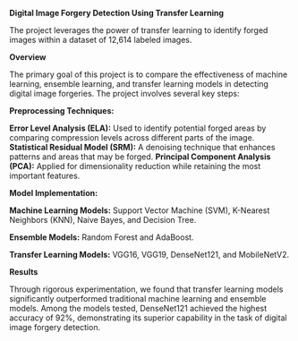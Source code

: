 **Digital Image Forgery Detection Using Transfer Learning**

The project leverages the power of transfer learning to identify forged images within a dataset of 12,614 labeled images.

**Overview**

The primary goal of this project is to compare the effectiveness of machine learning, ensemble learning, and transfer learning models in detecting digital image forgeries. The project involves several key steps:

**Preprocessing Techniques:**

**Error Level Analysis (ELA):** Used to identify potential forged areas by comparing compression levels across different parts of the image.
**Statistical Residual Model (SRM):** A denoising technique that enhances patterns and areas that may be forged.
**Principal Component Analysis (PCA):** Applied for dimensionality reduction while retaining the most important features.

**Model Implementation:**

**Machine Learning Models:** Support Vector Machine (SVM), K-Nearest Neighbors (KNN), Naive Bayes, and Decision Tree.

**Ensemble Models:** Random Forest and AdaBoost.

**Transfer Learning Models:** VGG16, VGG19, DenseNet121, and MobileNetV2.

**Results**

Through rigorous experimentation, we found that transfer learning models significantly outperformed traditional machine learning and ensemble models. Among the models tested, DenseNet121 achieved the highest accuracy of 92%, demonstrating its superior capability in the task of digital image forgery detection.
